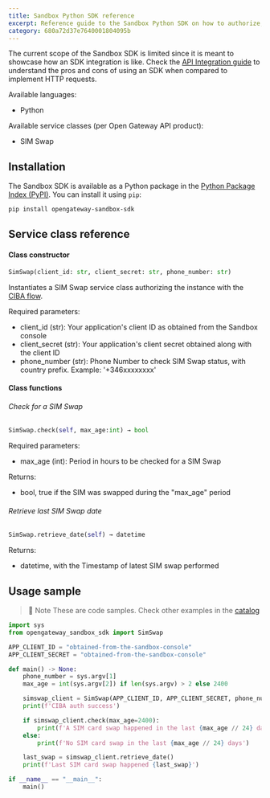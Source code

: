 ```yaml
---
title: Sandbox Python SDK reference
excerpt: Reference guide to the Sandbox Python SDK on how to authorize, instantiate and use its service classes to access the Open Gateway APIs.
category: 680a72d37e7640001804095b
---
```


The current scope of the Sandbox SDK is limited since it is meant to showcase how an SDK integration is like. Check the [API Integration guide](/docs/apiintegration) to understand the pros and cons of using an SDK when compared to implement HTTP requests.

Available languages:
- Python

Available service classes (per Open Gateway API product):
- SIM Swap

## Installation

The Sandbox SDK is available as a Python package in the [Python Package Index (PyPI)](https://pypi.org/project/opengateway-sandbox-sdk/). You can install it using `pip`:

```bash
pip install opengateway-sandbox-sdk
```

## Service class reference

#### Class constructor

```Python
SimSwap(client_id: str, client_secret: str, phone_number: str)
```

Instantiates a SIM Swap service class authorizing the instance with the [CIBA flow](/docs/backend).

Required parameters:
- client_id (str): Your application's client ID as obtained from the Sandbox console
- client_secret (str): Your application's client secret obtained along with the client ID
- phone_number (str): Phone Number to check SIM Swap status, with country prefix. Example: '+346xxxxxxxx'

#### Class functions

###### Check for a SIM Swap
```Python
SimSwap.check(self, max_age:int) → bool
```

Required parameters:
- max_age (int): Period in hours to be checked for a SIM Swap

Returns:
- bool, true if the SIM was swapped during the "max_age" period

###### Retrieve last SIM Swap date
```Python
SimSwap.retrieve_date(self) → datetime
```
Returns:
- datetime, with the Timestamp of latest SIM swap performed

## Usage sample

> 📘  Note
> These are code samples. Check other examples in the [catalog](/docs/samplecode_simswap)

```python
import sys
from opengateway_sandbox_sdk import SimSwap

APP_CLIENT_ID = "obtained-from-the-sandbox-console"
APP_CLIENT_SECRET = "obtained-from-the-sandbox-console"

def main() -> None:
    phone_number = sys.argv[1]
    max_age = int(sys.argv[2]) if len(sys.argv) > 2 else 2400

    simswap_client = SimSwap(APP_CLIENT_ID, APP_CLIENT_SECRET, phone_number)
    print(f'CIBA auth success')

    if simswap_client.check(max_age=2400):
        print(f'A SIM card swap happened in the last {max_age // 24} days')
    else:
        print(f'No SIM card swap in the last {max_age // 24} days')

    last_swap = simswap_client.retrieve_date()
    print(f'Last SIM card swap happened {last_swap}')

if __name__ == "__main__":
    main()
```
